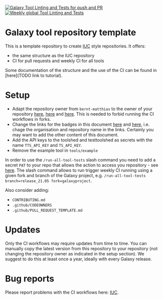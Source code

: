 [![Galaxy Tool Linting and Tests for push and PR](https://github.com/bernt-matthias/galaxy-tool-repository-template/actions/workflows/pr.yaml/badge.svg?branch=main)](https://github.com/bernt-matthias/galaxy-tool-repository-template/actions/workflows/pr.yaml/badge.svg)
[![Weekly global Tool Linting and Tests](https://github.com/bernt-matthias/galaxy-tool-repository-template/actions/workflows/ci.yaml/badge.svg?branch=master)](https://github.com/bernt-matthias/galaxy-tool-repository-template/actions/workflows/ci.yaml/badge.svg)

# Galaxy tool repository template

This is a template repository to create [IUC](https://github.com/galaxyproject/tools-iuc) style repositories.
It offers:

- the same structure as the IUC repository
- CI for pull requests and weekly CI for all tools

Some documentation of the structure and the use of the CI can be found in [here](TODO link to tutorial).

Setup
=====

- Adapt the repository owner from `bernt-matthias` to the owner of your repository [here](https://github.com/bernt-matthias/galaxy-tool-repository-template/blob/e871ac150d8273b51b46a379f15dfbf4b1af0ddd/.github/workflows/ci.yaml#L15), [here](https://github.com/bernt-matthias/galaxy-tool-repository-template/blob/e871ac150d8273b51b46a379f15dfbf4b1af0ddd/.github/workflows/pr.yaml#L304) and [here](https://github.com/bernt-matthias/galaxy-tool-repository-template/blob/e871ac150d8273b51b46a379f15dfbf4b1af0ddd/.github/workflows/slash.yaml#L10). This is needed to forbid running the CI workflows in forks.
- Change the links for the badges in this document [here](https://github.com/bernt-matthias/galaxy-tool-repository-template/blob/e871ac150d8273b51b46a379f15dfbf4b1af0ddd/README.md#L1) and [here](https://github.com/bernt-matthias/galaxy-tool-repository-template/blob/e871ac150d8273b51b46a379f15dfbf4b1af0ddd/README.md#L2), i.e. chage the organisation and repository name in the links. Certainly you may want to add the other content of this document.
- Add the API keys to the toolshed and testtoolshed as secrets with the name `TTS_API_KEY` and `TS_API_KEY`. 
- Remove the example tool in `tools/example`


In order to use the `/run-all-tool-tests` slash command you need to add a secret `PAT` to your repo that allows the action to access
you repository - see [here](https://docs.github.com/en/actions/reference/encrypted-secrets). The slash command allows to run trigger weekly CI running using a given fork and branch of the Galaxy project, e.g. `/run-all-tool-tests branch=release_21.05 fork=galaxyproject`. 

Also consider adding:

- `CONTRIBUTING.md`
- `.github/CODEOWNERS`
- `.github/PULL_REQUEST_TEMPLATE.md`

Updates
=======

Only the CI workflows may require updates from time to time. You can manually copy the latest version from this repository to your repository (not changing the repository owner as indicated in the setup section). We suggest to do this at least once a year, ideally with every Galaxy release. 

Bug reports
===========

Please report problems with the CI workflows here: [IUC](https://github.com/galaxyproject/tools-iuc).
